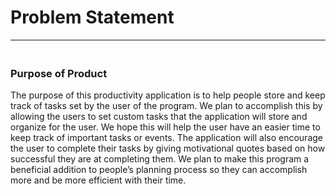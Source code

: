 # Problem Statement
--------------------------------------- 

### <br>Purpose of Product<br>
The purpose of this productivity application is to help people store and keep track of tasks set by the user of the program. We plan to accomplish this by allowing the users to set custom tasks that the application will store and organize for the user. We hope this will help the user have an easier time to keep track of important tasks or events. The application will also encourage the user to complete their tasks by giving motivational quotes based on how successful they are at completing them. We plan to make this program a beneficial addition to people’s planning process so they can accomplish more and be more efficient with their time.
